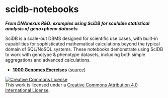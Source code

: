 # scidb-notebooks
***From DNAnexus R&D: examples using SciDB for scalable statistical analysis of geno+pheno datasets***

SciDB is a scale-out DBMS designed for scientific use cases, with built-in capabilities for sophisticated mathematical calculations beyond the typical domain of SQL/NoSQL systems. These notebooks demonstrate using SciDB to work with genotype & phenotype datasets, including both simple aggregations and advanced calculations.

- [**1000 Genomes Exercises**](http://htmlpreview.github.io/?https://github.com/dnanexus-rnd/scidb-notebooks/blob/master/1000G.html) ([source](https://github.com/dnanexus-rnd/scidb-notebooks/blob/master/1000G.Rmd))

<a rel="license" href="http://creativecommons.org/licenses/by/4.0/"><img alt="Creative Commons License" style="border-width:0" src="https://i.creativecommons.org/l/by/4.0/88x31.png" /></a><br />This work is licensed under a <a rel="license" href="http://creativecommons.org/licenses/by/4.0/">Creative Commons Attribution 4.0 International License</a>.
